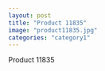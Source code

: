 ```yaml
---
layout: post
title: "Product 11835"
image: "product11835.jpg"
categories: "category1"
---
```

Product 11835
